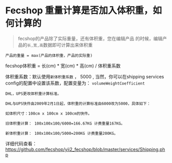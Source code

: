 Fecshop 重量计算是否加入体积重，如何计算的
==================


> fecshop的产品除了实际重量，还有体积重，您在编辑产品
的时候，编辑产品的`长,宽,高`数据即可计算出来体积重

```
产品的重量 = max(产品的体积重，产品的实际重)
```


fecshop体积重 = 长(cm) * 宽(cm) * 高(cm) / 体积重系数 

体积重系数：默认使用`新体积重系数` ， 5000 , 当然，你可以在shipping services config的配置中设置该系数，配置变量为：
`volumeWeightCoefficient`

```
DHL，UPS更改体积重计算标准。

DHL与UPS快件由2009年2月1日起，体积重的计算标准由6000改为5000，具体如下：

如体积尺寸：100cm x 100cm x 100cm的快件。

旧体积重计算： 100x100x100/6000=166.67KG 计费重量167KG。

新体积重计算： 100x100x100/5000=200KG 计费重量200KG。
```


详细代码查看：https://github.com/fecshop/yii2_fecshop/blob/master/services/Shipping.php







